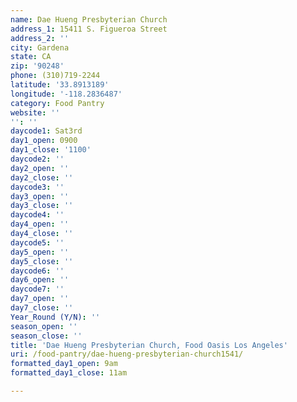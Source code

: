 ```yaml
---
name: Dae Hueng Presbyterian Church
address_1: 15411 S. Figueroa Street
address_2: ''
city: Gardena
state: CA
zip: '90248'
phone: (310)719-2244
latitude: '33.8913189'
longitude: '-118.2836487'
category: Food Pantry
website: ''
'': ''
daycode1: Sat3rd
day1_open: 0900
day1_close: '1100'
daycode2: ''
day2_open: ''
day2_close: ''
daycode3: ''
day3_open: ''
day3_close: ''
daycode4: ''
day4_open: ''
day4_close: ''
daycode5: ''
day5_open: ''
day5_close: ''
daycode6: ''
day6_open: ''
daycode7: ''
day7_open: ''
day7_close: ''
Year_Round (Y/N): ''
season_open: ''
season_close: ''
title: 'Dae Hueng Presbyterian Church, Food Oasis Los Angeles'
uri: /food-pantry/dae-hueng-presbyterian-church1541/
formatted_day1_open: 9am
formatted_day1_close: 11am

---
```

